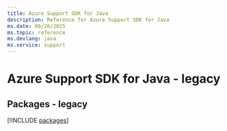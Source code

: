 ```yaml
---
title: Azure Support SDK for Java
description: Reference for Azure Support SDK for Java
ms.date: 09/26/2025
ms.topic: reference
ms.devlang: java
ms.service: support
---
```

# Azure Support SDK for Java - legacy
## Packages - legacy
[!INCLUDE [packages](support-index.md)]